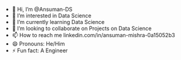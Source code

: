 - 👋 Hi, I’m @Ansuman-DS
- 👀 I’m interested in Data Science
- 🌱 I’m currently learning Data Science
- 💞️ I’m looking to collaborate on Projects on Data Science
- 📫 How to reach me 
linkedin.com/in/ansuman-mishra-0a15052b3 
- 😄 Pronouns: He/Him
- ⚡ Fun fact: A Engineer

<!---
Ansuman-DS/Ansuman-DS is a ✨ special ✨ repository because its `README.md` (this file) appears on your GitHub profile.
You can click the Preview link to take a look at your changes.
--->
